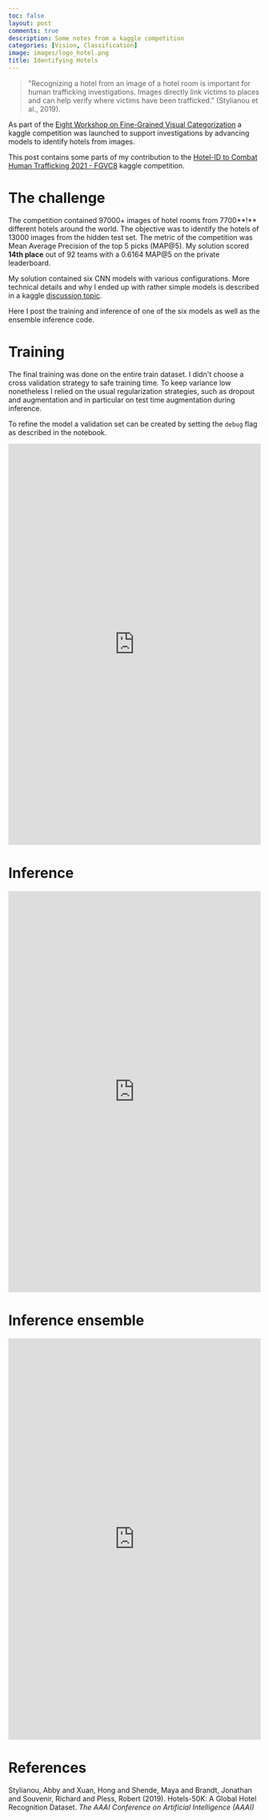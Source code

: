 ```yaml
---
toc: false
layout: post
comments: true
description: Some notes from a kaggle competition
categories: [Vision, Classification]
image: images/logo_hotel.png
title: Identifying Hotels
---
```


> "Recognizing a hotel from an image of a hotel room is important for human trafficking investigations. Images directly
link victims to places and can help verify where victims have
been trafficked." (Stylianou et al., 2019). 

As part of the [Eight Workshop on Fine-Grained Visual Categorization](https://sites.google.com/view/fgvc8/home) a kaggle competition was launched to support investigations by advancing models to identify hotels from images.

This post contains some parts of my contribution to the [Hotel-ID to Combat Human Trafficking 2021 - FGVC8](https://www.kaggle.com/c/hotel-id-2021-fgvc8/overview) kaggle competition.

# The challenge
The competition contained 97000+ images of hotel rooms from 7700**!** different hotels around the world. The objective was to identify the hotels of 13000 images from the hidden test set. The metric of the competition was Mean Average Precision of the top 5 picks (MAP@5). My solution scored **14th place** out of 92 teams with a 0.6164 MAP@5 on the private leaderboard.

My solution contained six CNN models with various configurations. More technical details and why I ended up with rather simple models is described in a kaggle [discussion topic](https://www.kaggle.com/c/hotel-id-2021-fgvc8/discussion/242030).

Here I post the training and inference of one of the six models as well as the ensemble inference code.

# Training
The final training was done on the entire train dataset. I didn't choose a cross validation strategy to safe training time. To keep variance low nonetheless I relied on the usual regularization strategies, such as dropout and augmentation and in particular on test time augmentation during inference.

To refine the model a validation set can be created by setting the `debug` flag as described in the notebook.
<iframe src="https://www.kaggle.com/embed/joatom/hotel-train-fastai-densnet161?kernelSessionId=63702072" height="800" style="margin: 0 auto; width: 100%; max-width: 950px;" frameborder="0" scrolling="auto" title="Hotel train (fastai + densnet161)"></iframe>

# Inference
<iframe src="https://www.kaggle.com/embed/joatom/hotel-inference-fastai?kernelSessionId=63761117" height="800" style="margin: 0 auto; width: 100%; max-width: 950px;" frameborder="0" scrolling="auto" title="Hotel inference (fastai)"></iframe>

# Inference ensemble
<iframe src="https://www.kaggle.com/embed/joatom/fgvc8-hotel-ensemble-inference?kernelSessionId=63977973" height="800" style="margin: 0 auto; width: 100%; max-width: 950px;" frameborder="0" scrolling="auto" title="fgvc8 - hotel ensemble (inference)"></iframe>


# References

Stylianou, Abby and Xuan, Hong and Shende, Maya and Brandt, Jonathan and Souvenir, Richard and Pless, Robert (2019). Hotels-50K: A Global Hotel Recognition Dataset. *The AAAI Conference on Artificial Intelligence (AAAI)*